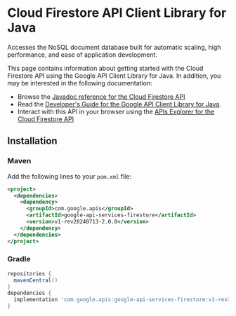 # Cloud Firestore API Client Library for Java

Accesses the NoSQL document database built for automatic scaling, high performance, and ease of application development. 

This page contains information about getting started with the Cloud Firestore API
using the Google API Client Library for Java. In addition, you may be interested
in the following documentation:

* Browse the [Javadoc reference for the Cloud Firestore API][javadoc]
* Read the [Developer's Guide for the Google API Client Library for Java][google-api-client].
* Interact with this API in your browser using the [APIs Explorer for the Cloud Firestore API][api-explorer]

## Installation

### Maven

Add the following lines to your `pom.xml` file:

```xml
<project>
  <dependencies>
    <dependency>
      <groupId>com.google.apis</groupId>
      <artifactId>google-api-services-firestore</artifactId>
      <version>v1-rev20240713-2.0.0</version>
    </dependency>
  </dependencies>
</project>
```

### Gradle

```gradle
repositories {
  mavenCentral()
}
dependencies {
  implementation 'com.google.apis:google-api-services-firestore:v1-rev20240713-2.0.0'
}
```

[javadoc]: https://googleapis.dev/java/google-api-services-firestore/latest/index.html
[google-api-client]: https://github.com/googleapis/google-api-java-client/
[api-explorer]: https://developers.google.com/apis-explorer/#p/firestore/v1/
